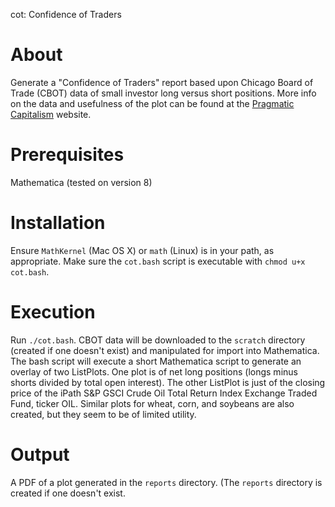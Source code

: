 cot: Confidence of Traders

About
=====

Generate a "Confidence of Traders" report based upon Chicago Board of Trade (CBOT) data of 
small investor long versus short positions. More info on the data and usefulness of the plot can be found at
the [Pragmatic Capitalism](http://pragcap.com/capitulation-not-over-in-crude-oil) website.

Prerequisites
=============

Mathematica (tested on version 8)

Installation
============

Ensure `MathKernel` (Mac OS X) or `math` (Linux) is in your path, as appropriate. Make sure the `cot.bash`
script is executable with `chmod u+x cot.bash`.

Execution
=========

Run `./cot.bash`. CBOT data will be downloaded to the `scratch` directory (created if one doesn't exist) and 
manipulated for import
into Mathematica. The bash script will execute a short Mathematica script to generate an overlay of two ListPlots. 
One plot is of net long positions (longs minus shorts divided by total open interest). The other ListPlot is
just of the closing price of the iPath S&P GSCI Crude Oil Total Return Index Exchange Traded Fund, ticker OIL. 
Similar plots for wheat, corn, and soybeans are also created, but they seem to be of limited utility.

Output
======

A PDF of a plot generated in the `reports` directory. (The `reports` directory is created if one doesn't exist.




